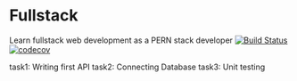 # Fullstack
Learn fullstack web development as a PERN stack developer
[![Build Status](https://travis-ci.org/SirPhenom/Fullstack.svg?branch=task-3)](https://travis-ci.org/SirPhenom/Fullstack)
[![codecov](https://codecov.io/gh/SirPhenom/Fullstack/branch/task-3/graph/badge.svg)](https://codecov.io/gh/SirPhenom/Fullstack)

task1: Writing first API
task2: Connecting Database
task3: Unit testing



